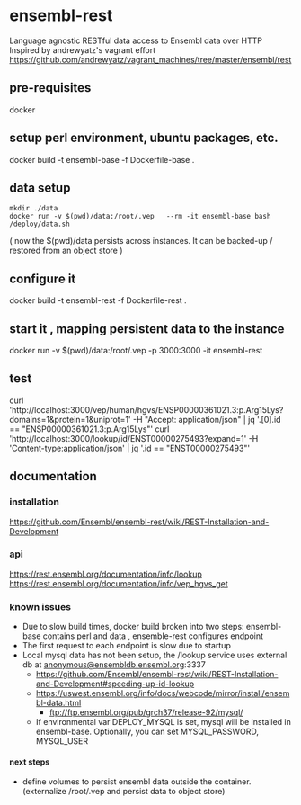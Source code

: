 # ensembl-rest
Language agnostic RESTful data access to Ensembl data over HTTP
Inspired by andrewyatz's vagrant effort https://github.com/andrewyatz/vagrant_machines/tree/master/ensembl/rest
## pre-requisites
docker
## setup perl environment, ubuntu packages, etc.
docker build -t ensembl-base -f Dockerfile-base . 
## data setup
```
mkdir ./data
docker run -v $(pwd)/data:/root/.vep   --rm -it ensembl-base bash /deploy/data.sh
```
( now the $(pwd)/data persists across instances.  It can be backed-up / restored from an object store ) 
## configure it
docker build -t ensembl-rest -f Dockerfile-rest  . 
## start it , mapping persistent data to the instance
docker run -v $(pwd)/data:/root/.vep  -p 3000:3000  -it ensembl-rest
## test 
curl 'http://localhost:3000/vep/human/hgvs/ENSP00000361021.3:p.Arg15Lys?domains=1&protein=1&uniprot=1'  -H "Accept: application/json"  | jq '.[0].id == "ENSP00000361021.3:p.Arg15Lys"'
curl 'http://localhost:3000/lookup/id/ENST00000275493?expand=1'  -H 'Content-type:application/json' | jq '.id == "ENST00000275493"'
## documentation
### installation
https://github.com/Ensembl/ensembl-rest/wiki/REST-Installation-and-Development
### api
https://rest.ensembl.org/documentation/info/lookup
https://rest.ensembl.org/documentation/info/vep_hgvs_get
### known issues
* Due to slow build times, docker build broken into two steps: ensembl-base contains perl and data , ensemble-rest configures endpoint
* The first request to each endpoint is slow due to startup 
* Local mysql data has not been setup, the /lookup service uses external db at anonymous@ensembldb.ensembl.org:3337 
  * https://github.com/Ensembl/ensembl-rest/wiki/REST-Installation-and-Development#speeding-up-id-lookup
  * https://uswest.ensembl.org/info/docs/webcode/mirror/install/ensembl-data.html
    * ftp://ftp.ensembl.org/pub/grch37/release-92/mysql/
  * If environmental var DEPLOY_MYSQL is set, mysql will be installed in ensembl-base.  Optionally, you can set  MYSQL_PASSWORD, MYSQL_USER
#### next steps
* define volumes to persist ensembl data outside the container.  (externalize /root/.vep and persist data to object store)


